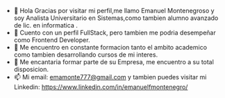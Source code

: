 - 👋 Hola Gracias por visitar mi perfil,me llamo Emanuel Montenegroso y soy Analista Universitario en Sistemas,como tambien alumno avanzado de lic. en informatica .
- 👀 Cuento con un perfil FullStack, pero tambien me podria desempeñar como Frontend Developer.
- 🌱 Me encuentro en constante formacion tanto el ambito academico como tambien desarrollando cursos de mi interes.
- 💞️ Me encantaria formar parte de su Empresa, me encuentro a su total disposicion.
- 📫 Mi email: emamonte777@gmail.com y tambien puedes visitar mi Linkedin: https://www.linkedin.com/in/emanuelfmontenegro/


